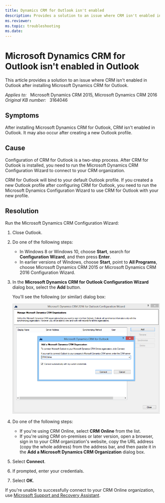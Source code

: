 ```yaml
---
title: Dynamics CRM for Outlook isn't enabled
description: Provides a solution to an issue where CRM isn't enabled in Outlook after installing Microsoft Dynamics CRM for Outlook.
ms.reviewer: 
ms.topic: troubleshooting
ms.date: 
---
```

# Microsoft Dynamics CRM for Outlook isn't enabled in Outlook

This article provides a solution to an issue where CRM isn't enabled in Outlook after installing Microsoft Dynamics CRM for Outlook.

_Applies to:_ &nbsp; Microsoft Dynamics CRM 2015, Microsoft Dynamics CRM 2016  
_Original KB number:_ &nbsp; 3164046

## Symptoms

After installing Microsoft Dynamics CRM for Outlook, CRM isn't enabled in Outlook. It may also occur after creating a new Outlook profile.

## Cause

Configuration of CRM for Outlook is a two-step process. After CRM for Outlook is installed, you need to run the Microsoft Dynamics CRM Configuration Wizard to connect to your CRM organization.

CRM for Outlook will bind to your default Outlook profile. If you created a new Outlook profile after configuring CRM for Outlook, you need to run the Microsoft Dynamics Configuration Wizard to use CRM for Outlook with your new profile.

## Resolution

Run the Microsoft Dynamics CRM Configuration Wizard:

1. Close Outlook.

2. Do one of the following steps:

    - In Windows 8 or Windows 10, choose **Start**, search for **Configuration Wizard**, and then press **Enter**.
    - In earlier versions of Windows, choose **Start**, point to **All Programs**, choose Microsoft Dynamics CRM 2015 or Microsoft Dynamics CRM 2016 Configuration Wizard.

3. In the **Microsoft Dynamics CRM for Outlook Configuration Wizard** dialog box, select the **Add** button.

    You'll see the following (or similar) dialog box:

    ![Microsoft Dynamics CRM Configuration Wizard ](./media/dynamics-crm-outlook-is-not-enabled/add-dynamics-crm-organization.PNG)

4. Do one of the following steps:

    - If you're using CRM Online, select **CRM Online** from the list.
    - If you're using CRM on-premises or later version, open a browser, sign in to your CRM organization's website, copy the URL address (copy the whole address) from the address bar, and then paste it in the **Add a Microsoft Dynamics CRM Organization** dialog box.

5. Select **Connect**.

6. If prompted, enter your credentials.

7. Select **OK**.

If you're unable to successfully connect to your CRM Online organization, use [Microsoft Support and Recovery Assistant](/office/about-the-microsoft-support-and-recovery-assistant-e90bb691-c2a7-4697-a94f-88836856c72f).
